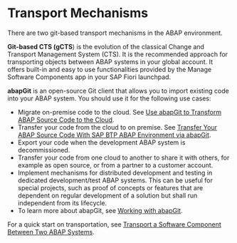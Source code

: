 <!-- loioaa7f169886154ebebb5ce4eb90091773 -->

# Transport Mechanisms

There are two git-based transport mechanisms in the ABAP environment.

**Git-based CTS \(gCTS**\) is the evolution of the classical Change and Transport Management System \(CTS\). It is the recommended approach for transporting objects between ABAP systems in your global account. It offers built-in and easy to use functionalities provided by the Manage Software Components app in your SAP Fiori launchpad.

**abapGit** is an open-source Git client that allows you to import existing code into your ABAP system. You should use it for the following use cases:

-   Migrate on-premise code to the cloud. See [Use abapGit to Transform ABAP Source Code to the Cloud](https://developers.sap.com/tutorials/abap-environment-abapgit.html).
-   Transfer your code from the cloud to on premise. See [Transfer Your ABAP Source Code With SAP BTP ABAP Environment via abapGit](https://developers.sap.com/tutorials/abap-environment-abapgit-transfer.html).
-   Export your code when the development ABAP system is decommissioned.
-   Transfer your code from one cloud to another to share it with others, for example as open source, or from a partner to a customer account.
-   Implement mechanisms for distributed development and testing in dedicated development/test ABAP systems. This can be useful for special projects, such as proof of concepts or features that are dependent on regular development of a solution but shall run independent from its lifecycle.
-   To learn more about abapGit, see [Working with abapGit](Working_with_abapGit_d62ed9d.md).

For a quick start on transportation, see [Transport a Software Component Between Two ABAP Systems](https://developers.sap.com/tutorials/abap-environment-gcts.html).

